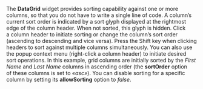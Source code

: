 The **DataGrid** widget provides sorting capability against one or&nbsp;more columns, so&nbsp;that you do&nbsp;not have to&nbsp;write a&nbsp;single line of&nbsp;code. A&nbsp;column&rsquo;s current sort order is&nbsp;indicated by&nbsp;a&nbsp;sort glyph displayed at&nbsp;the rightmost edge of&nbsp;the column header. When not sorted, this glyph is&nbsp;hidden. Click a&nbsp;column header to&nbsp;initiate sorting or&nbsp;change the column&rsquo;s sort order (ascending to&nbsp;descending and vice versa). Press the Shift key when clicking headers to&nbsp;sort against multiple columns simultaneously. You can also use the popup context menu (right-click a&nbsp;column header) to&nbsp;initiate desired sort operations. In&nbsp;this example, grid columns are initially sorted by&nbsp;the _First Name_ and _Last Name_ columns in&nbsp;ascending order (the **sortOrder** option of&nbsp;these columns is&nbsp;set to _&laquo;asc&raquo;_). You can disable sorting for a&nbsp;specific column by&nbsp;setting its **allowSorting** option to _false_.